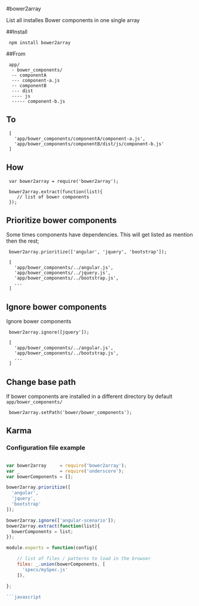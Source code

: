 #bower2array

List all installes Bower components in one single array

##Install

     npm install bower2array

##From

     app/
      - bower_components/
      -- componentA
      --- component-a.js
      -- componentB
      --- dist
      ---- js
      ----- component-b.js


## To

     [
       'app/bower_components/componentA/component-a.js',
       'app/bower_components/componentB/dist/js/component-b.js'
     ]

## How

     var bower2array = require('bower2array');

     bower2array.extract(function(list){
        // list of bower components
     });

## Prioritize bower components

Some times components have dependencies. This will get listed as mention then the rest;

     bower2array.prioritize(['angular', 'jquery', 'bootstrap']);

     [
       'app/bower_components/../angular.js',
       'app/bower_components/../jquery.js',
       'app/bower_components/../bootstrap.js',
       ...
     ]

## Ignore bower components

Ignore bower components

     bower2array.ignore([jquery']);

     [
       'app/bower_components/../angular.js',
       'app/bower_components/../bootstrap.js',
       ...
     ]

## Change base path

If bower components are installed in a different directory by default `app/bower_components/`

     bower2array.setPath('bower/bower_components');

## Karma

### Configuration file example

```javascript

var bower2array     = require('bower2array');
var _               = require('underscore');
var bowerComponents = [];

bower2array.prioritize([
  'angular',
  'jquery',
  'bootstrap'
]);

bower2array.ignore(['angular-scenario']);
bower2array.extract(function(list){
  bowerComponents = list;
});

module.exports = function(config){

    // list of files / patterns to load in the browser
    files: _.union(bowerComponents, [
      'specs/mySpec.js'
    ]),

};

```javascript
